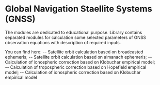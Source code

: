 # Global Navigation Staellite Systems (GNSS)

The modules are dedicated to educational purpose. Library contains separated modules for calculation some selected parameters of GNSS observation equations with description of required inputs.


You can find here: 
-- Satellite orbit calculation based on broadcasted ephemeris;
-- Satellite orbit calculation based on almanach ephemeris;
-- Calculation of ionospheric correction based on Klobuchar empirical model;
-- Calculation of tropospheric correction based on Hopefield empirical model;
-- Calculation of ionospheric correction based on Klobuchar empirical model




